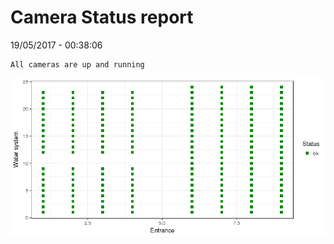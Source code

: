 Camera Status report
================
19/05/2017 - 00:38:06

    All cameras are up and running

![](camreport_files/figure-markdown_github/unnamed-chunk-2-1.png)
